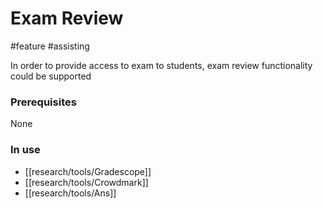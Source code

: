 # Exam Review
#feature #assisting 

In order to provide access to exam to students, exam review functionality could be supported

### Prerequisites
None

### In use
- [[research/tools/Gradescope]]
- [[research/tools/Crowdmark]]
- [[research/tools/Ans]]

